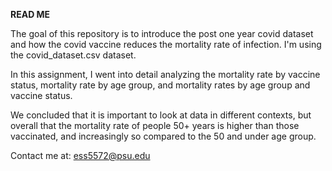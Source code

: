 **READ ME**

The goal of this repository is to introduce the post one year covid dataset and how the covid vaccine reduces the mortality rate of infection. I'm using the covid_dataset.csv dataset.

In this assignment, I went into detail analyzing the mortality rate by vaccine status, mortality rate by age group, and mortality rates by age group and vaccine status.

We concluded that it is important to look at data in different contexts, but overall that the mortality rate of people 50+ years is higher than those vaccinated, and increasingly so compared to the 50 and under age group.

Contact me at:
ess5572@psu.edu
